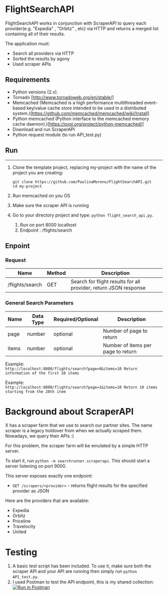 # FlightSearchAPI

FlightSearchAPI works in conjunction with ScraperAPI to query each provider(e.g. "Expedia" , "Orbitz" , etc) via HTTP and   returns a merged list containing all of their results.

 The application must:
- Search all providers via HTTP
- Sorted the results by agony
- Used scraper APIs

## Requirements
* Python versions (2.x).
* Tornado [http://www.tornadoweb.org/en/stable/]
* Memcached (Memcached is a high performance multithreaded event-based key/value cache store intended to be used in a distributed system.)[https://github.com/memcached/memcached/wiki/Install]
* Python memcached (Python interface to the memcached memory cache daemon).)[https://pypi.org/project/python-memcached/]
* Download and run ScraperAPI
* Python request module (to run API_test.py)

## Run
--------
1. Clone the template project, replacing my-project with the name of the project you are creating:
    ```
    git clone https://github.com/PaulinaMoreno/FlightSearchAPI.git
    cd my-project
    ```
2. Run memcached on you OS

3. Make sure the scraper API is running 

4. Go to your directory project and type: `python flight_search_api.py`.
    1. Run on port 8000 localhost
    2. Endpoint : /flights/search
                         

## Enpoint
  ### Request
                           
  | Name            | Method        | Description   |
  | -------------   | ------------- | ------------- |
  | /flights/search |   GET         | Search for flight results for all provider, return JSON response |

  
  ### General Search Parameters
  
  | Name            | Data Type     | Required/Optional | Description   |
  | -------------   | ------------- | ------------- |------------- |
  | page |   number  | optional    | Number of page to return |
  | items |   number  | optional    | Number of items per page to return |
  
  
  Example:  
        ```
          http://localhost:8000/flights/search?page=0&items=10
          Return information of the first 10 items
        ```
        
  Example:      
        ```
         http://localhost:8000/flights/search?page=1&items=10
         Return 10 items starting from the 20th item
        ```
   
      
# Background about ScraperAPI

X has a scraper farm that we use to search our partner sites. The name scraper is a legacy holdover from when we actually scraped them. Nowadays, we query their APIs :)

For this problem, the scraper farm will be emulated by a simple HTTP server.

To start it, run `python -m searchrunner.scraperapi`. This should start a server listening on port 9000.

This server exposes exactly one endpoint:

- `GET /scrapers/<provider>` - returns flight results for the specified provider as JSON

Here are the providers that are available:

- Expedia
- Orbitz
- Priceline
- Travelocity
- United

# Testing

1. A basic test script has been included. To use it, make sure both the scraper API and your API are running then simply run `python API_test.py`.
2. I used Postman to test the API endpoint, this is my shared collection: [![Run in Postman](https://run.pstmn.io/button.svg)](https://app.getpostman.com/run-collection/65d64d4552f8f9288ee8)
  
